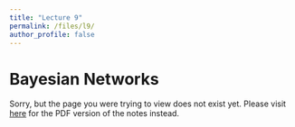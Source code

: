 ```yaml
---
title: "Lecture 9"
permalink: /files/l9/
author_profile: false
---
```


# Bayesian Networks

Sorry, but the page you were trying to view does not exist yet. Please visit [here](/l9.pdf) for the PDF version of the notes instead.

